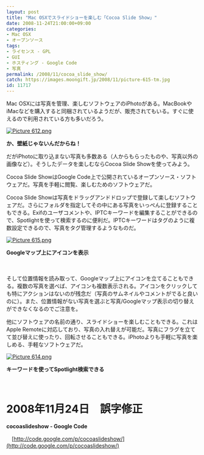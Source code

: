 ```yaml
---
layout: post
title: "Mac OSXでスライドショーを楽しむ「Cocoa Slide Show」"
date: 2008-11-24T21:00:00+09:00
categories:
- Mac OSX
- オープンソース
tags: 
- ライセンス - GPL
- GUI
- ホスティング - Google Code
- 写真
permalink: /2008/11/cocoa_slide_show/
catch: https://images.moongift.jp/2008/11/picture-615-tm.jpg
id: 11717
---
```

Mac OSXには写真を管理、楽しむソフトウェアのiPhotoがある。MacBookやiMacなどを購入すると同梱されているようだが、販売されてもいる。すぐに使えるので利用されている方も多いだろう。

  

[![Picture 612.png](https://images.moongift.jp/2008/11/picture-612-tm.jpg)](https://images.moongift.jp/2008/11/picture-612.png)  
  
**か、壁紙じゃないんだからね！**

  

だがiPhotoに取り込まない写真も多数ある（人からもらったものや、写真以外の画像など）。そうしたデータを楽しむならCocoa Slide Showを使ってみよう。

  

Cocoa Slide ShowはGoogle Code上で公開されているオープンソース・ソフトウェアだ。写真を手軽に閲覧、楽しむためのソフトウェアだ。

  
  
<!--more-->  

Cocoa Slide Showは写真をドラッグアンドドロップで登録して楽しむソフトウェアだ。さらにフォルダを指定してその中にある写真をいっぺんに登録することもできる。Exifのユーザコメントや、IPTCキーワードを編集することができるので、Spotlightを使って検索するのに便利だ。IPTCキーワードはタグのように複数設定できるので、写真をタグ管理するようなものだ。

  

[![Picture 615.png](https://images.moongift.jp/2008/11/picture-615-tm.jpg)](https://images.moongift.jp/2008/11/picture-615.png)  
  
**Googleマップ上にアイコンを表示**

  

　

  

そして位置情報を読み取って、Googleマップ上にアイコンを立てることもできる。複数の写真を選べば、アイコンも複数表示される。アイコンをクリックしても特にアクションはないのが残念だ（写真のサムネイルやコメントがでると良いのに）。また、位置情報がない写真を選ぶと写真/Googleマップ表示の切り替えができなくなるのでご注意を。

  

他にソフトウェアの名前の通り、スライドショーを楽しむこともできる。これはApple Remoteに対応しており、写真の入れ替えが可能だ。写真にフラグを立てて並び替えに使ったり、回転させることもできる。iPhotoよりも手軽に写真を楽しめる、手軽なソフトウェアだ。

  

[![Picture 614.png](https://images.moongift.jp/2008/11/picture-614-tm.jpg)](https://images.moongift.jp/2008/11/picture-614.png)  
  
**キーワードを使ってSpotlight検索できる**

  

　

  

# 2008年11月24日　誤字修正

  

**cocoaslideshow - Google Code**  
  
　[http://code.google.com/p/cocoaslideshow/](http://code.google.com/p/cocoaslideshow/)

  
